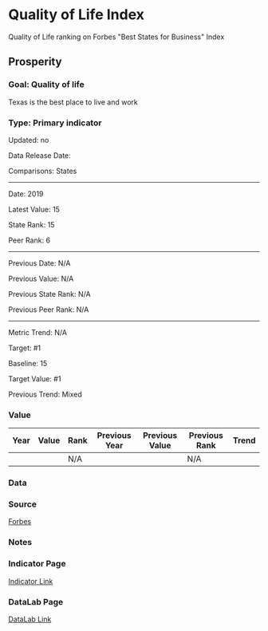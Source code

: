 # Quality of Life Index

Quality of Life ranking on Forbes "Best States for Business" Index

## Prosperity

### Goal: Quality of life

Texas is the best place to live and work

### Type: Primary indicator

Updated: no

Data Release Date: 

Comparisons: States

----

Date: 2019

Latest Value: 15

State Rank: 15

Peer Rank: 6

----

Previous Date: N/A

Previous Value: N/A

Previous State Rank: N/A

Previous Peer Rank: N/A

----
Metric Trend: N/A

Target: #1

Baseline: 15

Target Value: #1

Previous Trend: Mixed



### Value

| Year |  Value      | Rank     | Previous Year   | Previous Value | Previous Rank | Trend | 
| ----------- | ----------- | ----------- | ----------- | ----------- | ----------- | -----------|
|             |             | N/A         |             |             | N/A         |          | 

### Data


### Source

[Forbes](https://www.forbes.com/best-states-for-business/list/)

### Notes

### Indicator Page

[Indicator Link](https://indicators.texas2036.org/indicator/30)


### DataLab Page

[DataLab Link](https://datalab.texas2036.org/khlafef/best-states-for-business-in-u-s?accesskey=mtkzoff)

